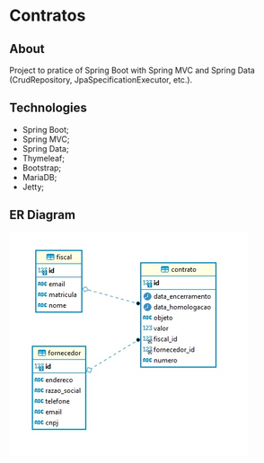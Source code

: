 # Contratos

## About
Project to pratice of Spring Boot with Spring MVC and Spring Data (CrudRepository, JpaSpecificationExecutor, etc.).

## Technologies

- Spring Boot;
- Spring MVC;
- Spring Data;
- Thymeleaf;
- Bootstrap;
- MariaDB;
- Jetty;


## ER Diagram

<img src="https://github.com/jagucheski/contratos/blob/master/src/main/resources/static/images/ERDiagramContratos.jpg?sanitize=true">

